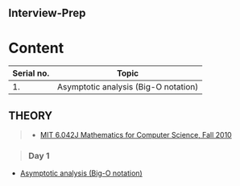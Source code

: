## Interview-Prep

# Content

| Serial no.        | Topic     |
| ------------- |:-------------:|
| 1.    | Asymptotic analysis (Big-O notation) |


## THEORY
>  * [MIT 6.042J Mathematics for Computer Science, Fall 2010](https://www.youtube.com/playlist?list=PLB7540DEDD482705B)

> ### Day 1
 * [Asymptotic analysis (Big-O notation)](https://www.youtube.com/watch?v=V42FBiohc6c&list=PL2_aWCzGMAwI9HK8YPVBjElbLbI3ufctn)
  


